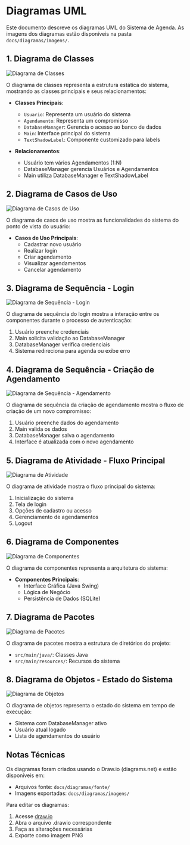 # Diagramas UML

Este documento descreve os diagramas UML do Sistema de Agenda. As imagens dos diagramas estão disponíveis na pasta `docs/diagramas/imagens/`.

## 1. Diagrama de Classes

![Diagrama de Classes](diagramas/imagens/diagrama_classes.png)

O diagrama de classes representa a estrutura estática do sistema, mostrando as classes principais e seus relacionamentos:

- **Classes Principais**:
  - `Usuario`: Representa um usuário do sistema
  - `Agendamento`: Representa um compromisso
  - `DatabaseManager`: Gerencia o acesso ao banco de dados
  - `Main`: Interface principal do sistema
  - `TextShadowLabel`: Componente customizado para labels

- **Relacionamentos**:
  - Usuário tem vários Agendamentos (1:N)
  - DatabaseManager gerencia Usuários e Agendamentos
  - Main utiliza DatabaseManager e TextShadowLabel

## 2. Diagrama de Casos de Uso

![Diagrama de Casos de Uso](diagramas/imagens/diagrama_casos_uso.png)

O diagrama de casos de uso mostra as funcionalidades do sistema do ponto de vista do usuário:

- **Casos de Uso Principais**:
  - Cadastrar novo usuário
  - Realizar login
  - Criar agendamento
  - Visualizar agendamentos
  - Cancelar agendamento

## 3. Diagrama de Sequência - Login

![Diagrama de Sequência - Login](diagramas/imagens/diagrama_sequencia_login.png)

O diagrama de sequência do login mostra a interação entre os componentes durante o processo de autenticação:

1. Usuário preenche credenciais
2. Main solicita validação ao DatabaseManager
3. DatabaseManager verifica credenciais
4. Sistema redireciona para agenda ou exibe erro

## 4. Diagrama de Sequência - Criação de Agendamento

![Diagrama de Sequência - Agendamento](diagramas/imagens/diagrama_sequencia_agendamento.png)

O diagrama de sequência da criação de agendamento mostra o fluxo de criação de um novo compromisso:

1. Usuário preenche dados do agendamento
2. Main valida os dados
3. DatabaseManager salva o agendamento
4. Interface é atualizada com o novo agendamento

## 5. Diagrama de Atividade - Fluxo Principal

![Diagrama de Atividade](diagramas/imagens/diagrama_atividade.png)

O diagrama de atividade mostra o fluxo principal do sistema:

1. Inicialização do sistema
2. Tela de login
3. Opções de cadastro ou acesso
4. Gerenciamento de agendamentos
5. Logout

## 6. Diagrama de Componentes

![Diagrama de Componentes](diagramas/imagens/diagrama_componentes.png)

O diagrama de componentes representa a arquitetura do sistema:

- **Componentes Principais**:
  - Interface Gráfica (Java Swing)
  - Lógica de Negócio
  - Persistência de Dados (SQLite)

## 7. Diagrama de Pacotes

![Diagrama de Pacotes](diagramas/imagens/diagrama_pacotes.png)

O diagrama de pacotes mostra a estrutura de diretórios do projeto:

- `src/main/java/`: Classes Java
- `src/main/resources/`: Recursos do sistema

## 8. Diagrama de Objetos - Estado do Sistema

![Diagrama de Objetos](diagramas/imagens/diagrama_objetos.png)

O diagrama de objetos representa o estado do sistema em tempo de execução:

- Sistema com DatabaseManager ativo
- Usuário atual logado
- Lista de agendamentos do usuário

## Notas Técnicas

Os diagramas foram criados usando o Draw.io (diagrams.net) e estão disponíveis em:
- Arquivos fonte: `docs/diagramas/fonte/`
- Imagens exportadas: `docs/diagramas/imagens/`

Para editar os diagramas:
1. Acesse [draw.io](https://app.diagrams.net/)
2. Abra o arquivo .drawio correspondente
3. Faça as alterações necessárias
4. Exporte como imagem PNG 
